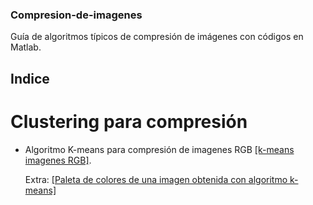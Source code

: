 ### Compresion-de-imagenes
Guía de algoritmos típicos de compresión de imágenes con códigos en Matlab.

## Indice
# Clustering para compresión
* Algoritmo K-means para compresión de imagenes RGB [[k-means imagenes RGB]](https://github.com/FlySka/Compresion-de-imagenes/blob/main/Compresion-de-colores-con-kmeans/clustering_JoaquinFarias.m).

    Extra: [[Paleta de colores de una imagen obtenida con algoritmo k-means]](https://github.com/FlySka/Compresion-de-imagenes/blob/main/Compresion-de-colores-con-kmeans/kmeans_paleta_de_colores.m)
